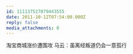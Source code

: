 ```yaml
---
id: 111137527879443555
date: 2011-10-12T07:54:00.000Z
reply: false
media_attachments: 0
---
```


淘宝商城涨价遭围攻 马云：虽离经叛道仍会一意孤行 ​​​​

